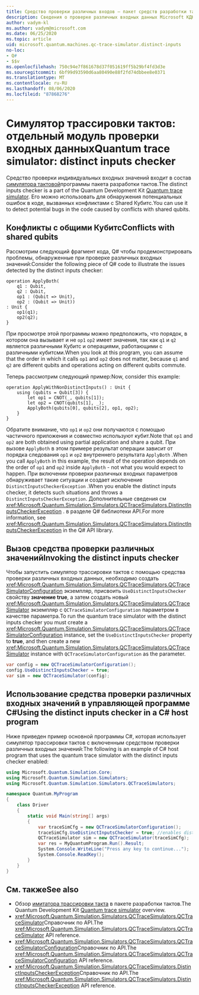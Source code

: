 ```yaml
---
title: Средство проверки различных входов — пакет средств разработки тактов
description: Сведения о проверке различных входных данных Microsoft КДК, которая использует симулятор трассировки тактов для проверки Q# кода на наличие потенциальных конфликтов с общими Кубитс.
author: vadym-kl
ms.author: vadym@microsoft.com
ms.date: 06/25/2020
ms.topic: article
uid: microsoft.quantum.machines.qc-trace-simulator.distinct-inputs
no-loc:
- Q#
- $$v
ms.openlocfilehash: 750c94e7f861678d37f051619ff5b29bf4fd3d3e
ms.sourcegitcommit: 6bf99d93590d6aa80490e88f2fd74dbbee8e0371
ms.translationtype: MT
ms.contentlocale: ru-RU
ms.lasthandoff: 08/06/2020
ms.locfileid: "87868276"
---
```

# <a name="quantum-trace-simulator-distinct-inputs-checker"></a><span data-ttu-id="0064b-103">Симулятор трассировки тактов: отдельный модуль проверки входных данных</span><span class="sxs-lookup"><span data-stu-id="0064b-103">Quantum trace simulator: distinct inputs checker</span></span>

<span data-ttu-id="0064b-104">Средство проверки индивидуальных входных значений входит в состав [симулятора тактовой](xref:microsoft.quantum.machines.qc-trace-simulator.intro)программы пакета разработки тактов.</span><span class="sxs-lookup"><span data-stu-id="0064b-104">The distinct inputs checker is a part of the Quantum Development Kit [Quantum trace simulator](xref:microsoft.quantum.machines.qc-trace-simulator.intro).</span></span> <span data-ttu-id="0064b-105">Его можно использовать для обнаружения потенциальных ошибок в коде, вызванных конфликтами с Shared Кубитс.</span><span class="sxs-lookup"><span data-stu-id="0064b-105">You can use it to detect potential bugs in the code caused by conflicts with shared qubits.</span></span> 

## <a name="conflicts-with-shared-qubits"></a><span data-ttu-id="0064b-106">Конфликты с общими Кубитс</span><span class="sxs-lookup"><span data-stu-id="0064b-106">Conflicts with shared qubits</span></span>

<span data-ttu-id="0064b-107">Рассмотрим следующий фрагмент кода, Q# чтобы продемонстрировать проблемы, обнаруженные при проверке различных входных значений:</span><span class="sxs-lookup"><span data-stu-id="0064b-107">Consider the following piece of Q# code to illustrate the issues detected by the distinct inputs checker:</span></span>

```qsharp
operation ApplyBoth(
    q1 : Qubit,
    q2 : Qubit,
    op1 : (Qubit => Unit),
    op2 : (Qubit => Unit))
: Unit {
    op1(q1);
    op2(q2);
}
```

<span data-ttu-id="0064b-108">При просмотре этой программы можно предположить, что порядок, в котором она вызывает и не `op1` `op2` имеет значения, так как `q1` и `q2` является различными Кубитс и операциями, работающими с различными кубитсми.</span><span class="sxs-lookup"><span data-stu-id="0064b-108">When you look at this program, you can assume that the order in which it calls `op1` and `op2` does not matter, because `q1` and `q2` are different qubits and operations acting on different qubits commute.</span></span> 

<span data-ttu-id="0064b-109">Теперь рассмотрим следующий пример:</span><span class="sxs-lookup"><span data-stu-id="0064b-109">Now, consider this example:</span></span>

```qsharp
operation ApplyWithNonDistinctInputs() : Unit {
    using (qubits = Qubit[3]) {
        let op1 = CNOT(_, qubits[1]);
        let op2 = CNOT(qubits[1], _);
        ApplyBoth(qubits[0], qubits[2], op1, op2);
    }
}
```

<span data-ttu-id="0064b-110">Обратите внимание, что `op1` и `op2` они получаются с помощью частичного приложения и совместно используют кубит.</span><span class="sxs-lookup"><span data-stu-id="0064b-110">Note that `op1` and `op2` are both obtained using partial application and share a qubit.</span></span> <span data-ttu-id="0064b-111">При вызове `ApplyBoth` в этом примере результат операции зависит от порядка следования `op1` и `op2` внутреннего результата `ApplyBoth` .</span><span class="sxs-lookup"><span data-stu-id="0064b-111">When you call `ApplyBoth` in this example, the result of the operation depends on the order of `op1` and `op2` inside `ApplyBoth` - not what you would expect to happen.</span></span> <span data-ttu-id="0064b-112">При включении проверки различных входных параметров обнаруживает такие ситуации и создает исключение `DistinctInputsCheckerException` .</span><span class="sxs-lookup"><span data-stu-id="0064b-112">When you enable the distinct inputs checker, it detects such situations and throws a `DistinctInputsCheckerException`.</span></span> <span data-ttu-id="0064b-113">Дополнительные сведения см <xref:Microsoft.Quantum.Simulation.Simulators.QCTraceSimulators.DistinctInputsCheckerException> . в разделе Q# библиотеки API.</span><span class="sxs-lookup"><span data-stu-id="0064b-113">For more information, see <xref:Microsoft.Quantum.Simulation.Simulators.QCTraceSimulators.DistinctInputsCheckerException> in the Q# API library.</span></span>

## <a name="invoking-the-distinct-inputs-checker"></a><span data-ttu-id="0064b-114">Вызов средства проверки различных значений</span><span class="sxs-lookup"><span data-stu-id="0064b-114">Invoking the distinct inputs checker</span></span>

<span data-ttu-id="0064b-115">Чтобы запустить симулятор трассировки тактов с помощью средства проверки различных входных данных, необходимо создать <xref:Microsoft.Quantum.Simulation.Simulators.QCTraceSimulators.QCTraceSimulatorConfiguration> экземпляр, присвоить `UseDistinctInputsChecker` свойству **значение true**, а затем создать новый <xref:Microsoft.Quantum.Simulation.Simulators.QCTraceSimulators.QCTraceSimulator> экземпляр с `QCTraceSimulatorConfiguration` параметром в качестве параметра.</span><span class="sxs-lookup"><span data-stu-id="0064b-115">To run the quantum trace simulator with the distinct inputs checker you must create a <xref:Microsoft.Quantum.Simulation.Simulators.QCTraceSimulators.QCTraceSimulatorConfiguration> instance, set the `UseDistinctInputsChecker` property to **true**, and then create a new <xref:Microsoft.Quantum.Simulation.Simulators.QCTraceSimulators.QCTraceSimulator> instance with `QCTraceSimulatorConfiguration` as the parameter.</span></span> 

```csharp
var config = new QCTraceSimulatorConfiguration();
config.UseDistinctInputsChecker = true;
var sim = new QCTraceSimulator(config);
```

## <a name="using-the-distinct-inputs-checker-in-a-c-host-program"></a><span data-ttu-id="0064b-116">Использование средства проверки различных входных значений в управляющей программе C#</span><span class="sxs-lookup"><span data-stu-id="0064b-116">Using the distinct inputs checker in a C# host program</span></span>

<span data-ttu-id="0064b-117">Ниже приведен пример основной программы C#, которая использует симулятор трассировки тактов с включенным средством проверки различных входных значений:</span><span class="sxs-lookup"><span data-stu-id="0064b-117">The following is an example of C# host program that uses the quantum trace simulator with the distinct inputs checker enabled:</span></span>

```csharp
using Microsoft.Quantum.Simulation.Core;
using Microsoft.Quantum.Simulation.Simulators;
using Microsoft.Quantum.Simulation.Simulators.QCTraceSimulators;

namespace Quantum.MyProgram
{
    class Driver
    {
        static void Main(string[] args)
        {
            var traceSimCfg = new QCTraceSimulatorConfiguration();
            traceSimCfg.UseDistinctInputsChecker = true; //enables distinct inputs checker
            QCTraceSimulator sim = new QCTraceSimulator(traceSimCfg);
            var res = MyQuantumProgram.Run().Result;
            System.Console.WriteLine("Press any key to continue...");
            System.Console.ReadKey();
        }
    }
}
```

## <a name="see-also"></a><span data-ttu-id="0064b-118">См. также</span><span class="sxs-lookup"><span data-stu-id="0064b-118">See also</span></span>

- <span data-ttu-id="0064b-119">Обзор [имитатора трассировки такта](xref:microsoft.quantum.machines.qc-trace-simulator.intro) в пакете разработки тактов.</span><span class="sxs-lookup"><span data-stu-id="0064b-119">The Quantum Development Kit [Quantum trace simulator](xref:microsoft.quantum.machines.qc-trace-simulator.intro) overview.</span></span>
- <span data-ttu-id="0064b-120"><xref:Microsoft.Quantum.Simulation.Simulators.QCTraceSimulators.QCTraceSimulator>Справочник по API.</span><span class="sxs-lookup"><span data-stu-id="0064b-120">The <xref:Microsoft.Quantum.Simulation.Simulators.QCTraceSimulators.QCTraceSimulator> API reference.</span></span>
- <span data-ttu-id="0064b-121"><xref:Microsoft.Quantum.Simulation.Simulators.QCTraceSimulators.QCTraceSimulatorConfiguration>Справочник по API.</span><span class="sxs-lookup"><span data-stu-id="0064b-121">The <xref:Microsoft.Quantum.Simulation.Simulators.QCTraceSimulators.QCTraceSimulatorConfiguration> API reference.</span></span>
- <span data-ttu-id="0064b-122"><xref:Microsoft.Quantum.Simulation.Simulators.QCTraceSimulators.DistinctInputsCheckerException>Справочник по API.</span><span class="sxs-lookup"><span data-stu-id="0064b-122">The <xref:Microsoft.Quantum.Simulation.Simulators.QCTraceSimulators.DistinctInputsCheckerException> API reference.</span></span>
